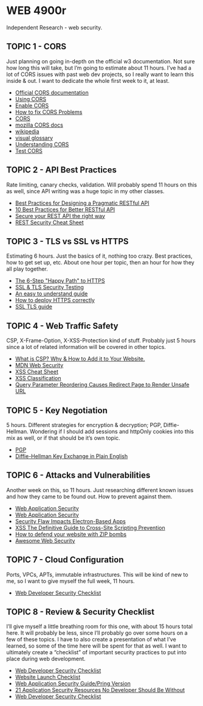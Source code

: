 # WEB 4900r
Independent Research - web security.

## TOPIC 1 - CORS
Just planning on going in-depth on the official w3 documentation. Not sure how long this will take, but I’m going to estimate about 11 hours. I’ve had a lot of CORS issues with past web dev projects, so I really want to learn this inside & out. I want to dedicate the whole first week to it, at least.
* [Official CORS documentation](https://www.w3.org/TR/cors/)
* [Using CORS](https://www.html5rocks.com/en/tutorials/cors/)
* [Enable CORS](https://enable-cors.org/)
* [How to fix CORS Problems](http://restlet.com/company/blog/2016/09/27/how-to-fix-cors-problems/)
* [CORS](https://expressionengine.com/learn/cross-origin-resource-sharing-cors)
* [mozilla CORS docs](https://developer.mozilla.org/en-US/docs/Web/HTTP/CORS)
* [wikipedia](https://en.wikipedia.org/wiki/Cross-origin_resource_sharing)
* [visual glossary](https://www.maxcdn.com/one/visual-glossary/cors/)
* [Understanding CORS](https://spring.io/understanding/CORS)
* [Test CORS](https://www.test-cors.org/)

## TOPIC 2 - API Best Practices
Rate limiting, canary checks, validation. Will probably spend 11 hours on this as well, since API writing was a huge topic in my other classes.
* [Best Practices for Designing a Pragmatic RESTful API](https://www.vinaysahni.com/best-practices-for-a-pragmatic-restful-api)
* [10 Best Practices for Better RESTful API](https://blog.mwaysolutions.com/2014/06/05/10-best-practices-for-better-restful-api/)
* [Secure your REST API the right way](https://stormpath.com/blog/secure-your-rest-api-right-way)
* [REST Security Cheat Sheet](https://www.owasp.org/index.php/REST_Security_Cheat_Sheet#Sensitive_information_in_HTTP_requests)

## TOPIC 3 - TLS vs SSL vs HTTPS
Estimating 6 hours. Just the basics of it, nothing too crazy.  Best practices, how to get set up, etc. About one hour per topic, then an hour for how they all play together.
* [The 6-Step "Happy Path" to HTTPS](https://www.troyhunt.com/the-6-step-happy-path-to-https/)
* [SSL & TLS Security Testing](https://www.aptive.co.uk/blog/tls-ssl-security-testing/)
* [An easy to understand guide](https://www.clickssl.net/blog/an-easy-to-understand-guide-ssl-tls-https-ssl-certificate-and-https)
* [How to deploy HTTPS correctly](https://www.eff.org/https-everywhere/deploying-https)
* [SSL TLS guide](https://www.acunetix.com/blog/articles/tls-ssl-terminology-basics-part-3/)

## TOPIC 4 - Web Traffic Safety
CSP, X-Frame-Option, X-XSS-Protection kind of stuff. Probably just 5 hours since a lot of related information will be covered in other topics.
* [What is CSP? Why & How to Add it to Your Website.](https://dev.to/mattferderer/what-is-csp-why--how-to-add-it-to-your-website-28df)
* [MDN Web Security](https://developer.mozilla.org/en-US/docs/Web/Security)
* [XSS Cheat Sheet](https://leanpub.com/xss)
* [XSS Classification](http://www.xssed.com/xssinfo)
* [Query Parameter Reordering Causes Redirect Page to Render Unsafe URL](https://hackerone.com/reports/293689)

## TOPIC 5 - Key Negotiation
5 hours. Different strategies for encryption & decryption; PGP, Diffie-Hellman.  Wondering if I should add sessions and httpOnly cookies into this mix as well, or if that should be it’s own topic.
* [PGP](https://en.wikipedia.org/wiki/Pretty_Good_Privacy)
* [Diffie-Hellman Key Exchange in Plain English](https://security.stackexchange.com/questions/45963/diffie-hellman-key-exchange-in-plain-english)

## TOPIC 6 - Attacks and Vulnerabilities
Another week on this, so 11 hours. Just researching different known issues and how they came to be found out. How to prevent against them. 
* [Web Application Security](https://msdn.microsoft.com/en-us/library/ff649461.aspx)
* [Web Application Security](https://en.wikipedia.org/wiki/Web_application_security)
* [Security Flaw Impacts Electron-Based Apps](https://www.bleepingcomputer.com/news/security/security-flaw-impacts-electron-based-apps/)
* [XSS The Definitive Guide to Cross-Site Scripting Prevention](https://www.checkmarx.com/2015/04/14/xss-the-definitive-guide-to-cross-site-scripting-prevention/)
* [How to defend your website with ZIP bombs](https://blog.haschek.at/2017/how-to-defend-your-website-with-zip-bombs.html)
* [Awesome Web Security](https://github.com/qazbnm456/awesome-web-security)

## TOPIC 7 - Cloud Configuration
Ports, VPCs, APTs, immutable infrastructures. This will be kind of new to me, so I want to give myself the full week, 11 hours.
* [Web Developer Security Checklist](https://dev.to/powerdowncloud/web-developer-security-checklist-1knh?utm_source=digest_mailer&utm_medium=email&utm_campaign=digest_email)

## TOPIC 8 - Review & Security Checklist
I’ll give myself a little breathing room for this one, with about 15 hours total here. It will probably be less, since I’ll probably go over some hours on a few of these topics. I have to also create a presentation of what I’ve learned, so some of the time here will be spent for that as well. I want to ultimately create a “checklist” of important security practices to put into place during web development.
* [Web Developer Security Checklist](https://dev.to/powerdowncloud/web-developer-security-checklist-1knh?utm_source=digest_mailer&utm_medium=email&utm_campaign=digest_email)
* [Website Launch Checklist](https://websitelaunchchecklist.com/)
* [Web Application Security Guide/Pring Version](https://en.wikibooks.org/wiki/Web_Application_Security_Guide/Print_version)
* [21 Application Security Resources No Developer Should Be Without](https://www.checkmarx.com/2015/12/11/21-application-security-resources-no-developer-should-be-without/)
* [Web Developer Security Checklist](https://www.powerdown.io/blog/posts/stories/web-developer-security-checklist.html)
